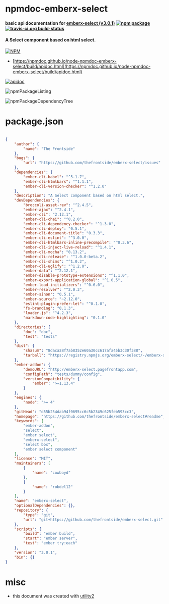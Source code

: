 # npmdoc-emberx-select

#### basic api documentation for  [emberx-select (v3.0.1)](https://github.com/thefrontside/emberx-select#readme)  [![npm package](https://img.shields.io/npm/v/npmdoc-emberx-select.svg?style=flat-square)](https://www.npmjs.org/package/npmdoc-emberx-select) [![travis-ci.org build-status](https://api.travis-ci.org/npmdoc/node-npmdoc-emberx-select.svg)](https://travis-ci.org/npmdoc/node-npmdoc-emberx-select)

#### A Select component based on html select.

[![NPM](https://nodei.co/npm/emberx-select.png?downloads=true&downloadRank=true&stars=true)](https://www.npmjs.com/package/emberx-select)

- [https://npmdoc.github.io/node-npmdoc-emberx-select/build/apidoc.html](https://npmdoc.github.io/node-npmdoc-emberx-select/build/apidoc.html)

[![apidoc](https://npmdoc.github.io/node-npmdoc-emberx-select/build/screenCapture.buildCi.browser.%252Ftmp%252Fbuild%252Fapidoc.html.png)](https://npmdoc.github.io/node-npmdoc-emberx-select/build/apidoc.html)

![npmPackageListing](https://npmdoc.github.io/node-npmdoc-emberx-select/build/screenCapture.npmPackageListing.svg)

![npmPackageDependencyTree](https://npmdoc.github.io/node-npmdoc-emberx-select/build/screenCapture.npmPackageDependencyTree.svg)



# package.json

```json

{
    "author": {
        "name": "The Frontside"
    },
    "bugs": {
        "url": "https://github.com/thefrontside/emberx-select/issues"
    },
    "dependencies": {
        "ember-cli-babel": "^5.1.7",
        "ember-cli-htmlbars": "^1.1.1",
        "ember-cli-version-checker": "^1.2.0"
    },
    "description": "A Select component based on html select.",
    "devDependencies": {
        "broccoli-asset-rev": "^2.4.5",
        "ember-ajax": "^2.4.1",
        "ember-cli": "2.12.1",
        "ember-cli-chai": "^0.2.0",
        "ember-cli-dependency-checker": "^1.3.0",
        "ember-cli-deploy": "0.5.1",
        "ember-cli-document-title": "0.3.3",
        "ember-cli-eslint": "^3.0.0",
        "ember-cli-htmlbars-inline-precompile": "^0.3.6",
        "ember-cli-inject-live-reload": "^1.4.1",
        "ember-cli-mocha": "0.13.2",
        "ember-cli-release": "^1.0.0-beta.2",
        "ember-cli-shims": "^1.0.2",
        "ember-cli-uglify": "^1.2.0",
        "ember-data": "^2.12.1",
        "ember-disable-prototype-extensions": "^1.1.0",
        "ember-export-application-global": "^1.0.5",
        "ember-load-initializers": "^0.6.0",
        "ember-resolver": "^2.0.3",
        "ember-sinon": "0.5.1",
        "ember-source": "~2.12.0",
        "eslint-plugin-prefer-let": "^0.1.0",
        "fs-branding": "0.1.3",
        "loader.js": "^4.2.3",
        "markdown-code-highlighting": "0.1.0"
    },
    "directories": {
        "doc": "doc",
        "test": "tests"
    },
    "dist": {
        "shasum": "8daca28f7ab8352e60a30cc617afa45b3c30f388",
        "tarball": "https://registry.npmjs.org/emberx-select/-/emberx-select-3.0.1.tgz"
    },
    "ember-addon": {
        "demoURL": "http://emberx-select.pagefrontapp.com",
        "configPath": "tests/dummy/config",
        "versionCompatibility": {
            "ember": ">=1.13.4"
        }
    },
    "engines": {
        "node": ">= 4"
    },
    "gitHead": "d55b254dab94f0695cc6c5b2349c625feb593cc3",
    "homepage": "https://github.com/thefrontside/emberx-select#readme",
    "keywords": [
        "ember-addon",
        "select",
        "ember select",
        "emberx-select",
        "select box",
        "ember select component"
    ],
    "license": "MIT",
    "maintainers": [
        {
            "name": "cowboyd"
        },
        {
            "name": "robdel12"
        }
    ],
    "name": "emberx-select",
    "optionalDependencies": {},
    "repository": {
        "type": "git",
        "url": "git+https://github.com/thefrontside/emberx-select.git"
    },
    "scripts": {
        "build": "ember build",
        "start": "ember server",
        "test": "ember try:each"
    },
    "version": "3.0.1",
    "bin": {}
}
```



# misc
- this document was created with [utility2](https://github.com/kaizhu256/node-utility2)
